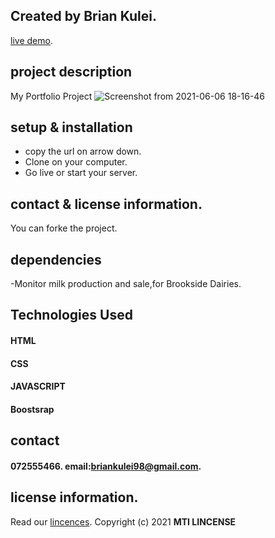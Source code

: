## Created by Brian Kulei.
[live demo](https://brian6382.github.io/portfolio_project/).
##  project description
My Portfolio Project 
![Screenshot from 2021-06-06 18-16-46](https://user-images.githubusercontent.com/82508349/120929886-84112200-c6f3-11eb-90af-9ae2b446bc07.png)
## setup & installation
- copy the url on arrow down.
- Clone on your computer.
- Go live or start your server.
## contact & license information.
You can forke the project.
## dependencies
-Monitor milk production and sale,for Brookside Dairies.
## Technologies Used
#### HTML 
#### CSS  
#### JAVASCRIPT
#### Boostsrap
## contact 
#### 072555466. email:briankulei98@gmail.com. 
## license information.
Read our [lincences](./Lincense).
Copyright (c) 2021 **MTI LINCENSE**
